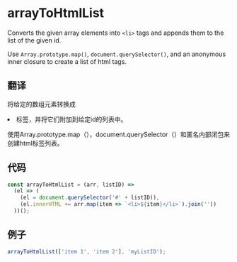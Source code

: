 # arrayToHtmlList

Converts the given array elements into `<li>` tags and appends them to the list of the given id.

Use `Array.prototype.map()`, `document.querySelector()`, and an anonymous inner closure to create a list of html tags.

## 翻译

将给定的数组元素转换成<li>标签，并将它们附加到给定id的列表中。

使用Array.prototype.map（），document.querySelector（）和匿名内部闭包来创建html标签列表。

## 代码

```js
const arrayToHtmlList = (arr, listID) =>
  (el => (
    (el = document.querySelector('#' + listID)),
    (el.innerHTML += arr.map(item => `<li>${item}</li>`).join(''))
  ))();
```

## 例子

```js
arrayToHtmlList(['item 1', 'item 2'], 'myListID');
```
